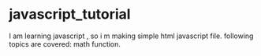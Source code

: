 # javascript_tutorial
I am learning javascript , so i m making simple html javascript file.
following topics are covered:
math function.
